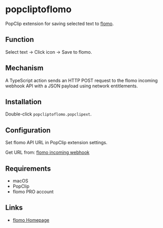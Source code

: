 # popcliptoflomo

PopClip extension for saving selected text to [flomo](https://flomoapp.com/).

## Function

Select text → Click icon → Save to flomo.

## Mechanism

A TypeScript action sends an HTTP POST request to the flomo incoming webhook API with a JSON payload using network entitlements.

## Installation

Double-click `popcliptoflomo.popclipext`.

## Configuration

Set flomo API URL in PopClip extension settings.

Get URL from: [flomo incoming webhook](https://flomoapp.com/mine?source=incoming_webhook)

## Requirements

- macOS
- PopClip
- flomo PRO account

## Links

- [flomo Homepage](https://flomoapp.com/)
